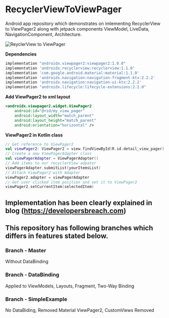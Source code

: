 # RecyclerViewToViewPager
Android app repository which demonstrates on imlementing RecyclerView to ViewPager2 along with
jetpack components ViewModel, LiveData, NavigationComponent, Architecture.

![ReyclerView to ViewPager](https://i1.wp.com/developersbreach.com/wp-content/uploads/2020/05/RvTOVp.png?ssl=1&resize=1920%2C1080)

**Dependencies**
```gradle
implementation "androidx.viewpager2:viewpager2:1.0.0"
implementation 'androidx.recyclerview:recyclerview:1.1.0'
implementation 'com.google.android.material:material:1.1.0'
implementation 'androidx.navigation:navigation-fragment-ktx:2.2.2'
implementation 'androidx.navigation:navigation-ui-ktx:2.2.2'
implementation "androidx.lifecycle:lifecycle-extensions:2.2.0"
```

**Add ViewPager2 to xml layout**
```xml
<androidx.viewpager2.widget.ViewPager2
    android:id="@+id/my_view_pager"
    android:layout_width="match_parent"
    android:layout_height="match_parent"
    android:orientation="horizontal" />
```

**ViewPager2 in Kotlin class**
```kotlin
// Get reference to ViewPager2
val viewPager2: ViewPager2 = view.findViewById(R.id.detail_view_pager)
// Create a new ViewPagerAdapter class
val viewPagerAdapter = ViewPagerAdapter()
// Add items to our recyclerView adpater
viewPagerAdapter.submitList(yourItemsList)
// Attach ViewPager2 with Adapter
viewPager2.adapter = viewPagerAdapter
// Get user clicked item position and set it to ViewPager2
viewPager2.setCurrentItem(selectedItem)
```

## Implementation has been clearly explained in blog (https://developersbreach.com)
## This repository has following branches which differs in features stated below.

### Branch - Master
Without DataBinding

### Branch - DataBinding
Applied to ViewModels, Layouts, Fragment, Two-Way Binding

### Branch - SimpleExample
No DataBiding, Removed Material ViewPager2, CustomViews Removed
